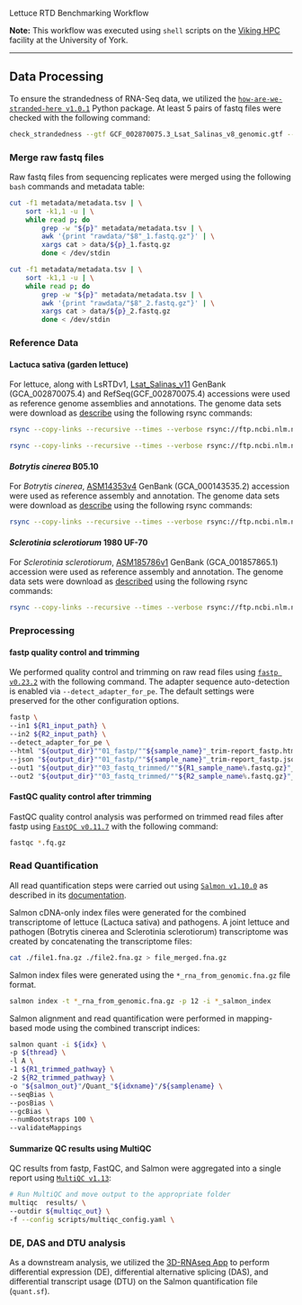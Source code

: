 Lettuce RTD Benchmarking Workflow

**Note:** This workflow was executed using `shell` scripts on the [Viking HPC](https://www.york.ac.uk/it-services/services/viking-computing-cluster/) facility at the University of York.

---

## Data Processing

To ensure the strandedness of RNA-Seq data, we utilized the [`how-are-we-stranded-here v1.0.1`](https://github.com/signalbash/how_are_we_stranded_here) Python package. At least 5 pairs of fastq files were checked with the following command:

```bash
check_strandedness --gtf GCF_002870075.3_Lsat_Salinas_v8_genomic.gtf --transcripts GCF_002870075.3_Lsat_Salinas_v8_cds_from_genomic.fna  --reads_1 *_1.fastq.gz --reads_2 *_2.fastq.gz
```
### Merge raw fastq files
Raw fastq files from sequencing replicates were merged using the following `bash` commands and metadata table:
```bash
cut -f1 metadata/metadata.tsv | \
	sort -k1,1 -u | \
	while read p; do
		grep -w "${p}" metadata/metadata.tsv | \
		awk '{print "rawdata/"$8"_1.fastq.gz"}' | \
		xargs cat > data/${p}_1.fastq.gz
		done < /dev/stdin
```

```bash
cut -f1 metadata/metadata.tsv | \
	sort -k1,1 -u | \
	while read p; do
		grep -w "${p}" metadata/metadata.tsv | \
		awk '{print "rawdata/"$8"_2.fastq.gz"}' | \
		xargs cat > data/${p}_2.fastq.gz
		done < /dev/stdin
```

### Reference Data
#### Lactuca sativa (garden lettuce)
For lettuce, along with LsRTDv1, [Lsat_Salinas_v11](https://www.ncbi.nlm.nih.gov/data-hub/genome/GCF_002870075.4/) GenBank (GCA_002870075.4) and RefSeq(GCF_002870075.4) accessions were used as reference genome assemblies and annotations. The genome data sets were download as [describe](https://www.ncbi.nlm.nih.gov/genome/doc/ftpfaq/#downloadservice) using the following rsync commands:

```bash
rsync --copy-links --recursive --times --verbose rsync://ftp.ncbi.nlm.nih.gov/genomes/all/GCF/002/870/075/GCF_002870075.4_Lsat_Salinas_v11/ GCF_002870075.4_Lsat_Salinas_v11/
```

```bash
rsync --copy-links --recursive --times --verbose rsync://ftp.ncbi.nlm.nih.gov/genomes/all/GCA/002/870/075/GCA_002870075.4_Lsat_Salinas_v11/ GCA_002870075.4_Lsat_Salinas_v11/
```

#### *Botrytis cinerea* B05.10
For *Botrytis cinerea*, [ASM14353v4](https://www.ncbi.nlm.nih.gov/labs/data-hub/genome/GCF_000143535.2/) GenBank (GCA_000143535.2) accession were used as reference assembly and annotation. The genome data sets were download as [describe](https://www.ncbi.nlm.nih.gov/genome/doc/ftpfaq/#downloadservice) using the following rsync commands:

```bash
rsync --copy-links --recursive --times --verbose rsync://ftp.ncbi.nlm.nih.gov/genomes/all/GCA/000/143/535/GCA_000143535.4_ASM14353v4/ GCA_000143535.4_ASM14353v4/
```

#### *Sclerotinia sclerotiorum* 1980 UF-70
For *Sclerotinia sclerotiorum*, [ASM185786v1](https://www.ncbi.nlm.nih.gov/datasets/genome/GCA_001857865.1/) GenBank (GCA_001857865.1) accession were used as reference assembly and annotation. The genome data sets were download as [described](https://www.ncbi.nlm.nih.gov/genome/doc/ftpfaq/#downloadservice) using the following rsync commands:

```bash
rsync --copy-links --recursive --times --verbose rsync://ftp.ncbi.nlm.nih.gov/genomes/all/GCA/001/857/865/GCA_001857865.1_ASM185786v1/ GCA_001857865.1_ASM185786v1/
```

### Preprocessing
#### fastp quality control and trimming
We performed quality control and trimming on raw read files using [`fastp v0.23.2`](https://github.com/OpenGene/fastp) with the following command. The adapter sequence auto-detection is enabled via `--detect_adapter_for_pe`. The default settings were preserved for the other configuration options.

```bash
fastp \
--in1 ${R1_input_path} \
--in2 ${R2_input_path} \
--detect_adapter_for_pe \
--html "${output_dir}""01_fastp/""${sample_name}"_trim-report_fastp.html \
--json "${output_dir}""01_fastp/""${sample_name}"_trim-report_fastp.json \
--out1 "${output_dir}""03_fastq_trimmed/""${R1_sample_name%.fastq.gz}"_trimmed.fq.gz \
--out2 "${output_dir}""03_fastq_trimmed/""${R2_sample_name%.fastq.gz}"_trimmed.fq.gz \
```

#### FastQC quality control after trimming
FastQC quality control analysis was performed on trimmed read files after fastp using [`FastQC v0.11.7`](https://www.bioinformatics.babraham.ac.uk/projects/fastqc/) with the following command:

```bash
fastqc *.fq.gz
```

### Read Quantification
All read quantification steps were carried out using [`Salmon v1.10.0`](https://github.com/COMBINE-lab/salmon) as described in its [documentation](https://salmon.readthedocs.io/en/latest/).

Salmon cDNA-only index files were generated for the combined transcriptome of lettuce (Lactuca sativa) and pathogens. A joint lettuce and pathogen (Botrytis cinerea and Sclerotinia sclerotiorum) transcriptome was created by concatenating the transcriptome files:

```bash
cat ./file1.fna.gz ./file2.fna.gz > file_merged.fna.gz
```

Salmon index files were generated using the `*_rna_from_genomic.fna.gz` file format.

```bash
salmon index -t *_rna_from_genomic.fna.gz -p 12 -i *_salmon_index
```

Salmon alignment and read quantification were performed in mapping-based mode using the combined transcript indices:

```bash
salmon quant -i ${idx} \
-p ${thread} \
-l A \
-1 ${R1_trimmed_pathway} \
-2 ${R2_trimmed_pathway} \
-o "${salmon_out}"/Quant_"${idxname}"/${samplename} \
--seqBias \
--posBias \
--gcBias \
--numBootstraps 100 \
--validateMappings
```

#### Summarize QC results using MultiQC
QC results from fastp, FastQC, and Salmon were aggregated into a single report using [`MultiQC v1.13`](https://github.com/MultiQC/MultiQC):

```bash
# Run MultiQC and move output to the appropriate folder
multiqc  results/ \
--outdir ${multiqc_out} \
-f --config scripts/multiqc_config.yaml \
```

### DE, DAS and DTU analysis
As a downstream analysis, we utilized the [3D-RNAseq App](https://3drnaseq.hutton.ac.uk/app_direct/3DRNAseq/) to perform differential expression (DE), differential alternative splicing (DAS), and differential transcript usage (DTU) on the Salmon quantification file (`quant.sf`).
